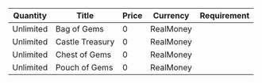 | Quantity | Title | Price | Currency |  Requirement |
| -------- | ----- | ----- | -------- |  ----------- |
| Unlimited | Bag of Gems | 0 | RealMoney |  |
| Unlimited | Castle Treasury | 0 | RealMoney |  |
| Unlimited | Chest of Gems | 0 | RealMoney |  |
| Unlimited | Pouch of Gems | 0 | RealMoney |  |
